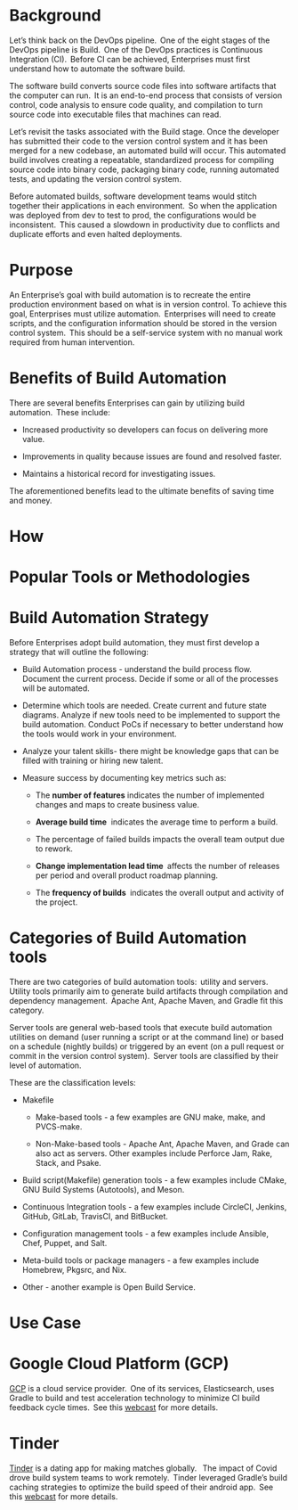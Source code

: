 # Background 

Let’s think back on the DevOps pipeline.  One of the eight stages of the DevOps pipeline is Build.  One of the DevOps practices is Continuous Integration (CI).  Before CI can be achieved, Enterprises must first understand how to automate the software build. 

The software build converts source code files into software artifacts that the computer can run.  It is an end-to-end process that consists of version control, code analysis to ensure code quality, and compilation to turn source code into executable files that machines can read. 

Let’s revisit the tasks associated with the Build stage. Once the developer has submitted their code to the version control system and it has been merged for a new codebase, an automated build will occur. This automated build involves creating a repeatable, standardized process for compiling source code into binary code, packaging binary code, running automated tests, and updating the version control system. 

Before automated builds, software development teams would stitch together their applications in each environment.  So when the application was deployed from dev to test to prod, the configurations would be inconsistent.  This caused a slowdown in productivity due to conflicts and duplicate efforts and even halted deployments. 

# Purpose 

An Enterprise’s goal with build automation is to recreate the entire production environment based on what is in version control. To achieve this goal, Enterprises must utilize automation.  Enterprises will need to create scripts, and the configuration information should be stored in the version control system.  This should be a self-service system with no manual work required from human intervention. 

# Benefits of Build Automation 

There are several benefits Enterprises can gain by utilizing build automation.  These include: 

-   Increased productivity so developers can focus on delivering more value. 
    
-   Improvements in quality because issues are found and resolved faster. 
    
-   Maintains a historical record for investigating issues. 
    

The aforementioned benefits lead to the ultimate benefits of saving time and money. 

# How 

# Popular Tools or Methodologies 

# Build Automation Strategy 

Before Enterprises adopt build automation, they must first develop a strategy that will outline the following: 

-   Build Automation process - understand the build process flow. Document the current process. Decide if some or all of the processes will be automated. 
    
-   Determine which tools are needed. Create current and future state diagrams. Analyze if new tools need to be implemented to support the build automation. Conduct PoCs if necessary to better understand how the tools would work in your environment. 
    
-   Analyze your talent skills- there might be knowledge gaps that can be filled with training or hiring new talent. 
    
-   Measure success by documenting key metrics such as:  
    
    -   The <b>number of features</b> indicates the number of implemented changes and maps to create business value. 
        
    -   <b> Average build time</b>  indicates the average time to perform a build. 
        
    -   The percentage of failed builds impacts the overall team output due to rework. 
        
    -   <b>Change implementation lead time </b> affects the number of releases per period and overall product roadmap planning. 
        
    -   The <b>frequency of builds </b> indicates the overall output and activity of the project. 
        

# Categories of Build Automation tools 

There are two categories of build automation tools:  utility and servers.  Utility tools primarily aim to generate build artifacts through compilation and dependency management.  Apache Ant, Apache Maven, and Gradle fit this category. 

Server tools are general web-based tools that execute build automation utilities on demand (user running a script or at the command line) or based on a schedule (nightly builds) or triggered by an event (on a pull request or commit in the version control system).  Server tools are classified by their level of automation. 

These are the classification levels: 

-   Makefile  
    
    -   Make-based tools - a few examples are GNU make, make, and PVCS-make. 
        
    -   Non-Make-based tools - Apache Ant, Apache Maven, and Grade can also act as servers. Other examples include Perforce Jam, Rake, Stack, and Psake. 
        
-   Build script(Makefile) generation tools - a few examples include CMake, GNU Build Systems (Autotools), and Meson. 
    
-   Continuous Integration tools - a few examples include CircleCI, Jenkins, GitHub, GitLab, TravisCI, and BitBucket. 
    
-   Configuration management tools - a few examples include Ansible, Chef, Puppet, and Salt. 
    
-   Meta-build tools or package managers - a few examples include Homebrew, Pkgsrc, and Nix. 
    
-   Other - another example is Open Build Service. 
    

# Use Case 

# Google Cloud Platform (GCP) 

[GCP](https://cloud.google.com/) is a cloud service provider.  One of its services, Elasticsearch, uses Gradle to build and test acceleration technology to minimize CI build feedback cycle times.  See this [webcast](https://www.youtube.com/watch?v=ltVD87kVpEM) for more details. 

# Tinder 

[Tinder](https://tinder.com/) is a dating app for making matches globally.   The impact of Covid drove build system teams to work remotely.  Tinder leveraged Gradle’s build caching strategies to optimize the build speed of their android app.  See this [webcast](https://www.youtube.com/watch?v=WGCeHWEJQfw) for more details.